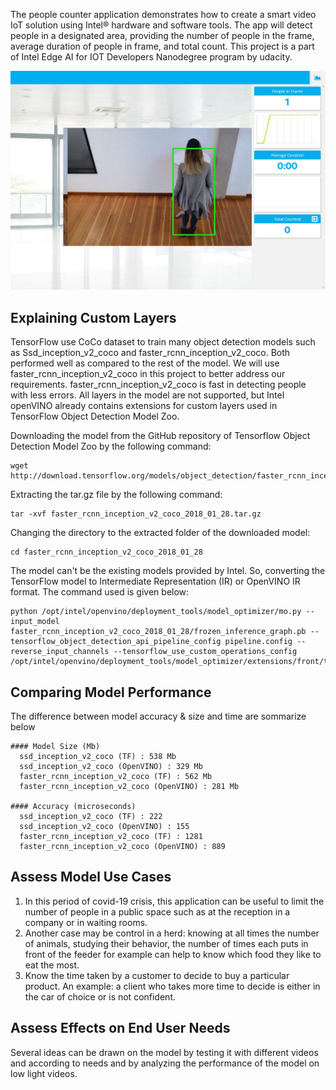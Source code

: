 The people counter application demonstrates how to create a smart video IoT solution using Intel® hardware and software tools. The app will detect people in a designated area, providing the number of people in the frame, average duration of people in frame, and total count. This project is a part of Intel Edge AI for IOT Developers Nanodegree program by udacity.

![screenshot_1](./images/people-counter-screenshot-001.jpg)

## Explaining Custom Layers
TensorFlow use CoCo dataset to train many object detection models such as Ssd_inception_v2_coco and faster_rcnn_inception_v2_coco. Both performed well as compared to the rest of the model. We will use faster_rcnn_inception_v2_coco in this project to better address our requirements. faster_rcnn_inception_v2_coco is fast in detecting people with less errors. All layers in the model are not supported, but Intel openVINO already contains extensions for custom layers used in TensorFlow Object Detection Model Zoo.

Downloading the model from the GitHub repository of Tensorflow Object Detection Model Zoo by the following command:

```
wget http://download.tensorflow.org/models/object_detection/faster_rcnn_inception_v2_coco_2018_01_28.tar.gz
```
Extracting the tar.gz file by the following command:

```
tar -xvf faster_rcnn_inception_v2_coco_2018_01_28.tar.gz
```
Changing the directory to the extracted folder of the downloaded model:

```
cd faster_rcnn_inception_v2_coco_2018_01_28
```
The model can't be the existing models provided by Intel. So, converting the TensorFlow model to Intermediate Representation (IR) or OpenVINO IR format. The command used is given below:

```
python /opt/intel/openvino/deployment_tools/model_optimizer/mo.py --input_model faster_rcnn_inception_v2_coco_2018_01_28/frozen_inference_graph.pb --tensorflow_object_detection_api_pipeline_config pipeline.config --reverse_input_channels --tensorflow_use_custom_operations_config /opt/intel/openvino/deployment_tools/model_optimizer/extensions/front/tf/faster_rcnn_support.json
```
## Comparing Model Performance
  The difference between model accuracy & size and time are sommarize below 

    #### Model Size (Mb)
      ssd_inception_v2_coco (TF) : 538 Mb 
      ssd_inception_v2_coco (OpenVINO) : 329 Mb  
      faster_rcnn_inception_v2_coco (TF) : 562 Mb 
      faster_rcnn_inception_v2_coco (OpenVINO) : 281 Mb 

    #### Accuracy (microseconds)
      ssd_inception_v2_coco (TF) : 222
      ssd_inception_v2_coco (OpenVINO) : 155   
      faster_rcnn_inception_v2_coco (TF) : 1281    
      faster_rcnn_inception_v2_coco (OpenVINO) : 889

## Assess Model Use Cases

1. In this period of covid-19 crisis, this application can be useful to limit the number of people in a public space such as at the reception in a company or in waiting rooms.
2. Another case may be control in a herd: knowing at all times the number of animals, studying their behavior, the number of times each puts in front of the feeder for example can help to know which food they like to eat the most.
3. Know the time taken by a customer to decide to buy a particular product. An example: a client who takes more time to decide is either in the car of choice or is not confident.


## Assess Effects on End User Needs

Several ideas can be drawn on the model by testing it with different videos and according to needs and by analyzing the performance of the model on low light videos.


